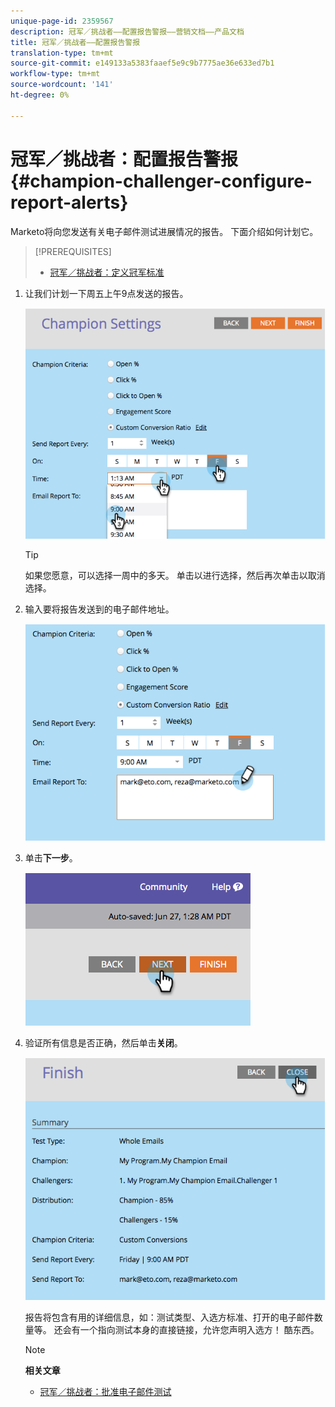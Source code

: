 ```yaml
---
unique-page-id: 2359567
description: 冠军／挑战者——配置报告警报——营销文档——产品文档
title: 冠军／挑战者——配置报告警报
translation-type: tm+mt
source-git-commit: e149133a5383faaef5e9c9b7775ae36e633ed7b1
workflow-type: tm+mt
source-wordcount: '141'
ht-degree: 0%

---
```



# 冠军／挑战者：配置报告警报{#champion-challenger-configure-report-alerts}

Marketo将向您发送有关电子邮件测试进展情况的报告。 下面介绍如何计划它。

>[!PREREQUISITES]
>
>* [冠军／挑战者：定义冠军标准](champion-challenger-define-champion-criteria.md)

>



1. 让我们计划一下周五上午9点发送的报告。

   ![](assets/image2014-9-15-13-3a12-3a56.png)

   >[!TIP]
   >
   >如果您愿意，可以选择一周中的多天。 单击以进行选择，然后再次单击以取消选择。

1. 输入要将报告发送到的电子邮件地址。

   ![](assets/image2014-9-15-13-3a13-3a7.png)

1. 单击&#x200B;**下一步**。

   ![](assets/image2014-9-15-13-3a18-3a30.png)

1. 验证所有信息是否正确，然后单击&#x200B;**关闭**。

   ![](assets/image2014-9-15-13-3a18-3a41.png)

   报告将包含有用的详细信息，如：测试类型、入选方标准、打开的电子邮件数量等。 还会有一个指向测试本身的直接链接，允许您声明入选方！ 酷东西。

   >[!NOTE]
   >
   >**相关文章**
   >
   >    
   >    
   >    * [冠军／挑战者：批准电子邮件测试](champion-challenger-approve-your-email-test.md)


